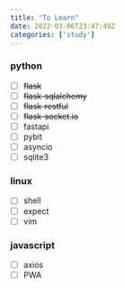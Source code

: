 ```yaml
---
title: "To Learn"
date: 2022-03-06T23:47:49Z
categories: ['study']
---
```


### python
- [ ] ~~flask~~
- [ ] ~~flask-sqlalchemy~~
- [ ] ~~flask-restful~~
- [ ] ~~flask-socket.io~~
- [ ] fastapi
- [ ] pybit
- [ ] asyncio
- [ ] sqlite3

### linux
- [ ] shell
- [ ] expect
- [ ] vim

### javascript
- [ ] axios
- [ ] PWA
